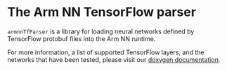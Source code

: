 # The Arm NN TensorFlow parser

`armnnTfParser` is a library for loading neural networks defined by TensorFlow protobuf files into the Arm NN runtime.

For more information, a list of supported TensorFlow layers, and the networks that have been tested,
please visit our [doxygen documentation](https://arm-software.github.io/armnn/latest/parsers.xhtml#S7_tf_parser).